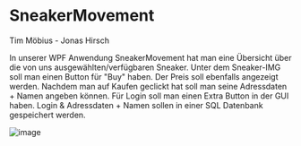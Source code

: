 # SneakerMovement
Tim Möbius - Jonas Hirsch

In unserer WPF Anwendung SneakerMovement hat man eine Übersicht über die von uns ausgewählten/verfügbaren Sneaker.
Unter dem Sneaker-IMG soll man einen Button für "Buy" haben. Der Preis soll ebenfalls angezeigt werden.
Nachdem man auf Kaufen geclickt hat soll man seine Adressdaten + Namen angeben können. Für Login soll man einen Extra Button in der GUI haben.
Login & Adressdaten + Namen sollen in einer SQL Datenbank gespeichert werden. 

![image](https://user-images.githubusercontent.com/64213247/190134532-cf39c21d-b792-48b8-88a7-f0aed6f98090.png)

